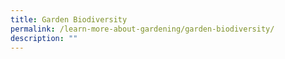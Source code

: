 ```yaml
---
title: Garden Biodiversity
permalink: /learn-more-about-gardening/garden-biodiversity/
description: ""
---
```

